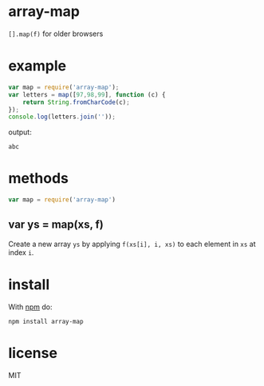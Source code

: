 # array-map

`[].map(f)` for older browsers

# example

``` js
var map = require('array-map');
var letters = map([97,98,99], function (c) {
    return String.fromCharCode(c);
});
console.log(letters.join(''));
```

output:

```
abc
```

# methods

``` js
var map = require('array-map')
```

## var ys = map(xs, f)

Create a new array `ys` by applying `f(xs[i], i, xs)` to each element in `xs` at
index `i`.

# install

With [npm](https://npmjs.org) do:

```
npm install array-map
```

# license

MIT

